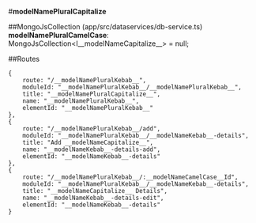 #__modelNamePluralCapitalize__

##MongoJsCollection (app/src/dataservices/db-service.ts)
__modelNamePluralCamelCase__: MongoJsCollection<I__modelNameCapitalize__> = null;

##Routes
```
{
    route: "/__modelNamePluralKebab__",
    moduleId: "__modelNamePluralKebab__/__modelNamePluralKebab__",
    title: "__modelNamePluralCapitalize__",
    name: "__modelNamePluralKebab__",
    elementId: "__modelNamePluralKebab__"
},
{
    route: "/__modelNamePluralKebab__/add",
    moduleId: "__modelNamePluralKebab__/__modelNameKebab__-details",
    title: "Add __modelNameCapitalize__",
    name: "__modelNameKebab__-details-add",
    elementId: "__modelNameKebab__-details"
},
{
    route: "/__modelNamePluralKebab__/:__modelNameCamelCase__Id",
    moduleId: "__modelNamePluralKebab__/__modelNameKebab__-details",
    title: "__modelNameCapitalize__ Details",
    name: "__modelNameKebab__-details-edit",
    elementId: "__modelNameKebab__-details"  
}
```